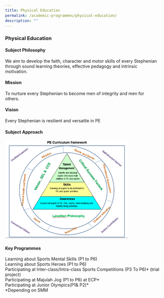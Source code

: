 ```yaml
---
title: Physical Education
permalink: /academic-programmes/physical-education/
description: ""
---
```

### Physical Education

#### Subject Philosophy

We aim to develop the faith, character and motor skills of every Stephenian through sound learning theories, effective pedagogy and intrinsic motivation.

  

#### Mission

To nurture every Stephenian to become men of integrity and men for others.  

  

#### Vision

Every Stephenian is resilient and versatile in PE

  

#### Subject Approach

<img src="/images/pe1.png" style="width:80%">

#### Key Programmes

Learning about Sports Mental Skills (P1 to P6) <br>
Learning about Sports Heroes (P1 to P6)<br>
Participating at Inter-class/Intra-class Sports Competitions (P3 To P6)\* (trial project)<br>
Participating at Majulah Jog (P1 to P6) at ECP\*<br>
Participating at Junior Olympics(P1& P2)\*<br>
\*Depending on SMM